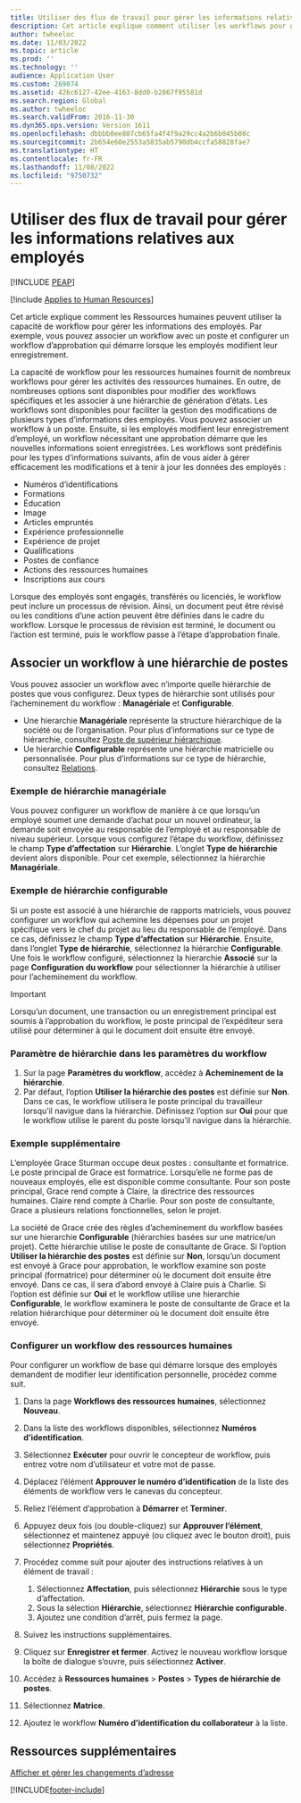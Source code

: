 ```yaml
---
title: Utiliser des flux de travail pour gérer les informations relatives aux employés
description: Cet article explique comment utiliser les workflows pour gérer les informations des employés.
author: twheeloc
ms.date: 11/03/2022
ms.topic: article
ms.prod: ''
ms.technology: ''
audience: Application User
ms.custom: 269074
ms.assetid: 426c6127-42ee-4163-8dd0-b2867f95581d
ms.search.region: Global
ms.author: twheeloc
ms.search.validFrom: 2016-11-30
ms.dyn365.ops.version: Version 1611
ms.openlocfilehash: dbbbb0ee807cb65fa4f4f9a29cc4a2b6b045b08c
ms.sourcegitcommit: 2b654e60e2553a5835ab5790db4ccfa58828fae7
ms.translationtype: HT
ms.contentlocale: fr-FR
ms.lasthandoff: 11/08/2022
ms.locfileid: "9750732"
---
```

# <a name="use-workflows-to-manage-employee-information"></a>Utiliser des flux de travail pour gérer les informations relatives aux employés

[!INCLUDE [PEAP](../includes/peap-1.md)]

[!include [Applies to Human Resources](../includes/applies-to-hr.md)]

Cet article explique comment les Ressources humaines peuvent utiliser la capacité de workflow pour gérer les informations des employés. Par exemple, vous pouvez associer un workflow avec un poste et configurer un workflow d’approbation qui démarre lorsque les employés modifient leur enregistrement.

La capacité de workflow pour les ressources humaines fournit de nombreux workflows pour gérer les activités des ressources humaines. En outre, de nombreuses options sont disponibles pour modifier des workflows spécifiques et les associer à une hiérarchie de génération d’états. Les workflows sont disponibles pour faciliter la gestion des modifications de plusieurs types d’informations des employés. Vous pouvez associer un workflow à un poste. Ensuite, si les employés modifient leur enregistrement d’employé, un workflow nécessitant une approbation démarre que les nouvelles informations soient enregistrées. Les workflows sont prédéfinis pour les types d’informations suivants, afin de vous aider à gérer efficacement les modifications et à tenir à jour les données des employés :

-   Numéros d’identifications
-   Formations
-   Éducation
-   Image
-   Articles empruntés
-   Expérience professionnelle
-   Expérience de projet
-   Qualifications
-   Postes de confiance
-   Actions des ressources humaines
-   Inscriptions aux cours

Lorsque des employés sont engagés, transférés ou licenciés, le workflow peut inclure un processus de révision. Ainsi, un document peut être révisé ou les conditions d’une action peuvent être définies dans le cadre du workflow. Lorsque le processus de révision est terminé, le document ou l’action est terminé, puis le workflow passe à l’étape d’approbation finale.

## <a name="associate-a-workflow-with-a-position-hierarchy"></a>Associer un workflow à une hiérarchie de postes

Vous pouvez associer un workflow avec n’importe quelle hiérarchie de postes que vous configurez. Deux types de hiérarchie sont utilisés pour l’acheminement du workflow : **Managériale** et **Configurable**.

- Une hierarchie **Managériale** représente la structure hiérarchique de la société ou de l’organisation. Pour plus d’informations sur ce type de hiérarchie, consultez [Poste de supérieur hiérarchique](hr-personnel-positions.md#reports-to-position).
- Ue hierarchie **Configurable** représente une hiérarchie matricielle ou personnalisée. Pour plus d’informations sur ce type de hiérarchie, consultez [Relations](hr-personnel-positions.md#relationships).

### <a name="managerial-hierarchy-example"></a>Exemple de hiérarchie managériale

Vous pouvez configurer un workflow de manière à ce que lorsqu’un employé soumet une demande d’achat pour un nouvel ordinateur, la demande soit envoyée au responsable de l’employé et au responsable de niveau supérieur. Lorsque vous configurez l’étape du workflow, définissez le champ **Type d’affectation** sur **Hiérarchie**. L’onglet **Type de hiérarchie** devient alors disponible. Pour cet exemple, sélectionnez la hiérarchie **Managériale**.

### <a name="configurable-hierarchy-example"></a>Exemple de hiérarchie configurable

Si un poste est associé à une hiérarchie de rapports matriciels, vous pouvez configurer un workflow qui achemine les dépenses pour un projet spécifique vers le chef du projet au lieu du responsable de l’employé. Dans ce cas, définissez le champ **Type d’affectation** sur **Hiérarchie**. Ensuite, dans l’onglet **Type de hiérarchie**, sélectionnez la hiérarchie **Configurable**. Une fois le workflow configuré, sélectionnez la hierarchie **Associé** sur la page **Configuration du workflow** pour sélectionner la hiérarchie à utiliser pour l’acheminement du workflow.

> [!IMPORTANT]
> Lorsqu’un document, une transaction ou un enregistrement principal est soumis à l’approbation du workflow, le poste principal de l’expéditeur sera utilisé pour déterminer à qui le document doit ensuite être envoyé.

### <a name="hierarchy-setting-in-workflow-parameters"></a>Paramètre de hiérarchie dans les paramètres du workflow

1. Sur la page **Paramètres du workflow**, accédez à **Acheminement de la hiérarchie**.
2. Par défaut, l’option **Utiliser la hiérarchie des postes** est définie sur **Non**. Dans ce cas, le workflow utilisera le poste principal du travailleur lorsqu’il navigue dans la hiérarchie. Définissez l’option sur **Oui** pour que le workflow utilise le parent du poste lorsqu’il navigue dans la hiérarchie.

### <a name="additional-example"></a>Exemple supplémentaire 

L’employée Grace Sturman occupe deux postes : consultante et formatrice. Le poste principal de Grace est formatrice. Lorsqu’elle ne forme pas de nouveaux employés, elle est disponible comme consultante. Pour son poste principal, Grace rend compte à Claire, la directrice des ressources humaines. Claire rend compte à Charlie. Pour son poste de consultante, Grace a plusieurs relations fonctionnelles, selon le projet.

La société de Grace crée des règles d’acheminement du workflow basées sur une hierarchie **Configurable** (hiérarchies basées sur une matrice/un projet). Cette hiérarchie utilise le poste de consultante de Grace. Si l’option **Utiliser la hiérarchie des postes** est définie sur **Non**, lorsqu’un document est envoyé à Grace pour approbation, le workflow examine son poste principal (formatrice) pour déterminer où le document doit ensuite être envoyé. Dans ce cas, il sera d’abord envoyé à Claire puis à Charlie. Si l’option est définie sur **Oui** et le workflow utilise une hierarchie **Configurable**, le workflow examinera le poste de consultante de Grace et la relation hiérarchique pour déterminer où le document doit ensuite être envoyé.

### <a name="configure-a-human-resources-workflow"></a>Configurer un workflow des ressources humaines
Pour configurer un workflow de base qui démarre lorsque des employés demandent de modifier leur identification personnelle, procédez comme suit.

1.  Dans la page **Workflows des ressources humaines**, sélectionnez **Nouveau**.
2.  Dans la liste des workflows disponibles, sélectionnez **Numéros d’identification**.
3.  Sélectionnez **Exécuter** pour ouvrir le concepteur de workflow, puis entrez votre nom d’utilisateur et votre mot de passe.
4.  Déplacez l’élément **Approuver le numéro d’identification** de la liste des éléments de workflow vers le canevas du concepteur.
5.  Reliez l’élément d’approbation à **Démarrer** et **Terminer**.
6.  Appuyez deux fois (ou double-cliquez) sur **Approuver l’élément**, sélectionnez et maintenez appuyé (ou cliquez avec le bouton droit), puis sélectionnez **Propriétés**.
7.  Procédez comme suit pour ajouter des instructions relatives à un élément de travail :

    1.  Sélectionnez **Affectation**, puis sélectionnez **Hiérarchie** sous le type d’affectation.
    2.  Sous la sélection **Hiérarchie**, sélectionnez **Hiérarchie configurable**.
    3.  Ajoutez une condition d’arrêt, puis fermez la page.

8.  Suivez les instructions supplémentaires.
9.  Cliquez sur **Enregistrer et fermer**. Activez le nouveau workflow lorsque la boîte de dialogue s’ouvre, puis sélectionnez **Activer**.
10. Accédez à **Ressources humaines** &gt; **Postes** &gt; **Types de hiérarchie de postes**.
11. Sélectionnez **Matrice**.
12. Ajoutez le workflow **Numéro d’identification du collaborateur** à la liste.

## <a name="additional-resources"></a>Ressources supplémentaires

[Afficher et gérer les changements d’adresse](hr-personnel-view-address-changes.md) 

[!INCLUDE[footer-include](../includes/footer-banner.md)]
